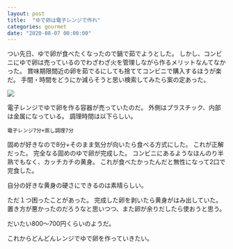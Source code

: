 ```yaml
---
layout: post
title:  "ゆで卵は電子レンジで作れ"
categories: gourmet
date: "2020-08-07 00:00:00"
---
```


つい先日、ゆで卵が食べたくなったので鍋で茹でようとした。
しかし、コンビニにゆで卵は売っているのでわざわざ火を管理しながら作るメリットなんてなかった。
賞味期限間近の卵を茹でるにしても捨ててコンビニで購入するほうが楽だ。
手間・時間をどうにか減らそうと思い検索してみたら案の定あった。

<div class="amazon">
<a href="https://www.amazon.co.jp/%E6%9B%99%E7%94%A3%E6%A5%AD-RE-277-%E3%83%AC%E3%83%B3%E3%82%B8%E3%81%A7%E3%82%89%E3%81%8F%E3%83%81%E3%83%B3-%E3%82%86%E3%81%A7%E3%81%9F%E3%81%BE%E3%81%942%E3%82%B1%E7%94%A8/dp/B000HIB9G4/ref=as_li_ss_il?__mk_ja_JP=%E3%82%AB%E3%82%BF%E3%82%AB%E3%83%8A&dchild=1&keywords=%E9%9B%BB%E5%AD%90%E3%83%AC%E3%83%B3%E3%82%B8+%E3%82%86%E3%81%A7%E5%8D%B5&qid=1596456513&sr=8-6&linkCode=li3&tag=infirmaria112-22&linkId=0a9afca0fa95198c91557d7a77fdf372&language=ja_JP" target="_blank"><img border="0" src="//ws-fe.amazon-adsystem.com/widgets/q?_encoding=UTF8&ASIN=B000HIB9G4&Format=_SL250_&ID=AsinImage&MarketPlace=JP&ServiceVersion=20070822&WS=1&tag=infirmaria112-22&language=ja_JP" ></a><img src="https://ir-jp.amazon-adsystem.com/e/ir?t=infirmaria112-22&language=ja_JP&l=li3&o=9&a=B000HIB9G4" width="1" height="1" border="0" alt="" style="border:none !important; margin:0px !important;" />
</div>

電子レンジでゆで卵を作る容器が売っていたのだ。
外側はプラスチック、内部は金属になっている。
調理時間は以下らしい。

```
電子レンジ7分+蒸し調理7分
```

固めが好きなので8分+そのまま気分が向いたら食べる方式にした。
これが正解だった。
完全なる固めのゆで卵が完成した。
コンビニにあるようなほんのり半熟でもなく、カッチカチの黄身。
これが食べたかったんだと無性になって2口で完食した。

自分の好きな黄身の硬さにできるのは素晴らしい。

ただ１つ困ったことがあった。
完成した卵を剥いたら黄身がはみ出していた。
置き方が悪かったのだろうなと思いつつ、また卵が余りだしたら使おうと思う。

だいたい800〜700円くらいのようだ。

これからどんどんレンジでゆで卵を作っていきたい。
